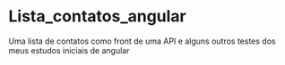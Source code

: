 # Lista_contatos_angular

Uma lista de contatos como front de uma API e alguns outros testes dos meus estudos iniciais de angular
